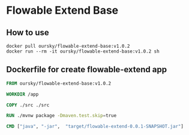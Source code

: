 # Flowable Extend Base

## How to use

```shell
docker pull oursky/flowable-extend-base:v1.0.2
docker run --rm -it oursky/flowable-extend-base:v1.0.2 sh
```

## Dockerfile for create flowable-extend app

```dockerfile
FROM oursky/flowable-extend-base:v1.0.2

WORKDIR /app

COPY ./src ./src

RUN ./mvnw package -Dmaven.test.skip=true

CMD ["java", "-jar",  "target/flowable-extend-0.0.1-SNAPSHOT.jar"]
```
